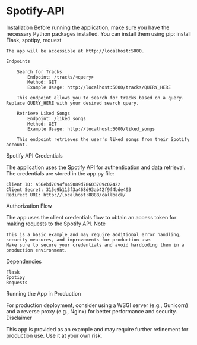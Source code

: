 # Spotify-API

Installation
Before running the application, make sure you have the necessary Python packages installed. You can install them using pip: install Flask, spotipy, request

    The app will be accessible at http://localhost:5000.

    Endpoints

        Search for Tracks
            Endpoint: /tracks/<query>
            Method: GET
            Example Usage: http://localhost:5000/tracks/QUERY_HERE

        This endpoint allows you to search for tracks based on a query. Replace QUERY_HERE with your desired search query.

        Retrieve Liked Songs
            Endpoint: /liked_songs
            Method: GET
            Example Usage: http://localhost:5000/liked_songs

        This endpoint retrieves the user's liked songs from their Spotify account.

Spotify API Credentials

The application uses the Spotify API for authentication and data retrieval. The credentials are stored in the app.py file:

    Client ID: a56ebd7094f445089d78603709c02422
    Client Secret: 315e9b113f3a468d93ab42f9f4bde493
    Redirect URI: http://localhost:8888/callback/

Authorization Flow

The app uses the client credentials flow to obtain an access token for making requests to the Spotify API.
Note

    This is a basic example and may require additional error handling, security measures, and improvements for production use.
    Make sure to secure your credentials and avoid hardcoding them in a production environment.

Dependencies

    Flask
    Spotipy
    Requests

Running the App in Production

For production deployment, consider using a WSGI server (e.g., Gunicorn) and a reverse proxy (e.g., Nginx) for better performance and security.
Disclaimer

This app is provided as an example and may require further refinement for production use. Use it at your own risk.
